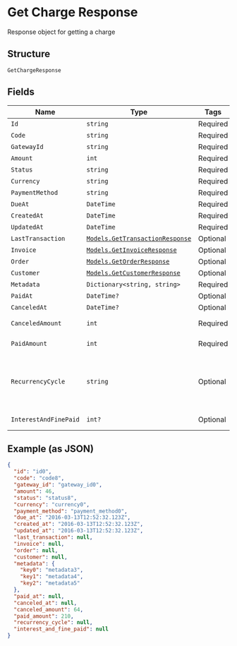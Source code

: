 
# Get Charge Response

Response object for getting a charge

## Structure

`GetChargeResponse`

## Fields

| Name | Type | Tags | Description |
|  --- | --- | --- | --- |
| `Id` | `string` | Required | - |
| `Code` | `string` | Required | - |
| `GatewayId` | `string` | Required | - |
| `Amount` | `int` | Required | - |
| `Status` | `string` | Required | - |
| `Currency` | `string` | Required | - |
| `PaymentMethod` | `string` | Required | - |
| `DueAt` | `DateTime` | Required | - |
| `CreatedAt` | `DateTime` | Required | - |
| `UpdatedAt` | `DateTime` | Required | - |
| `LastTransaction` | [`Models.GetTransactionResponse`](../../doc/models/get-transaction-response.md) | Optional | - |
| `Invoice` | [`Models.GetInvoiceResponse`](../../doc/models/get-invoice-response.md) | Optional | - |
| `Order` | [`Models.GetOrderResponse`](../../doc/models/get-order-response.md) | Optional | - |
| `Customer` | [`Models.GetCustomerResponse`](../../doc/models/get-customer-response.md) | Optional | - |
| `Metadata` | `Dictionary<string, string>` | Required | - |
| `PaidAt` | `DateTime?` | Optional | - |
| `CanceledAt` | `DateTime?` | Optional | - |
| `CanceledAmount` | `int` | Required | Canceled Amount |
| `PaidAmount` | `int` | Required | Paid amount |
| `RecurrencyCycle` | `string` | Optional | Defines whether the card has been used one or more times. |
| `InterestAndFinePaid` | `int?` | Optional | interest and fine paid |

## Example (as JSON)

```json
{
  "id": "id0",
  "code": "code8",
  "gateway_id": "gateway_id0",
  "amount": 46,
  "status": "status8",
  "currency": "currency0",
  "payment_method": "payment_method0",
  "due_at": "2016-03-13T12:52:32.123Z",
  "created_at": "2016-03-13T12:52:32.123Z",
  "updated_at": "2016-03-13T12:52:32.123Z",
  "last_transaction": null,
  "invoice": null,
  "order": null,
  "customer": null,
  "metadata": {
    "key0": "metadata3",
    "key1": "metadata4",
    "key2": "metadata5"
  },
  "paid_at": null,
  "canceled_at": null,
  "canceled_amount": 64,
  "paid_amount": 210,
  "recurrency_cycle": null,
  "interest_and_fine_paid": null
}
```

